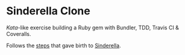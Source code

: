 # Sinderella Clone

_Kata_-like exercise building a Ruby gem with Bundler, TDD, Travis CI &amp; Coveralls.  

Follows the [steps][tutorial] that gave birth to [Sinderella][sinderella].

  [tutorial]: http://www.smashingmagazine.com/2014/04/08/how-to-build-a-ruby-gem-with-bundler-test-driven-development-travis-ci-and-coveralls-oh-my/ 'How To Build A Ruby Gem With Bundler, Test-Driven Development, Travis CI And Coveralls, Oh My!'
  [sinderella]: https://github.com/Integralist/Sinderella
